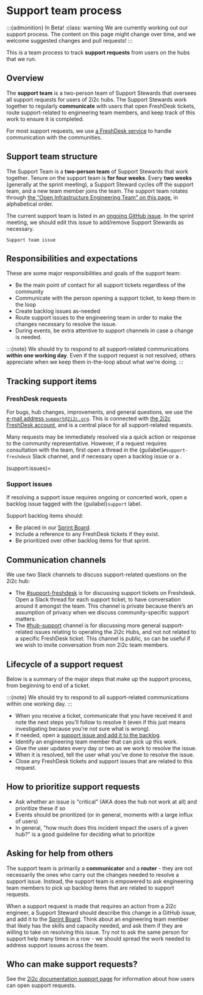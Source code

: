 # Support team process

:::{admonition} In Beta!
:class: warning
We are currently working out our support process.
The content on this page might change over time, and we welcome suggested changes and pull requests!
:::

This is a team process to track **support requests** from users on the hubs that we run.

## Overview

The **support team** is a two-person team of Support Stewards that oversees all support requests for users of 2i2c hubs.
The Support Stewards work together to regularly **communicate** with users that open FreshDesk tickets, route support-related to engineering team members, and keep track of this work to ensure it is completed.

For most support requests, we use [a FreshDesk service](https://2i2c.freshdesk.com/a/) to handle communication with the communities.

## Support team structure

The Support Team is a **two-person team** of Support Stewards that work together.
Tenure on the support team is **for four weeks**.
Every **two weeks** (generally at the sprint meeting), a Support Steward cycles off the support team, and a new team member joins the team.
The support team rotates through [the “Open Infrastructure Engineering Team” on this page](https://team-compass.2i2c.org/en/latest/about/team.html), in alphabetical order.

The current support team is listed in an [ongoing GitHub issue](https://github.com/2i2c-org/team-compass/issues/294).
In the sprint meeting, we should edit this issue to add/remove Support Stewards as necessary.

```{button-link} https://github.com/2i2c-org/team-compass/issues/294
Support team issue
```

## Responsibilities and expectations

These are some major responsibilities and goals of the support team:

- Be the main point of contact for all support tickets regardless of the community
- Communicate with the person opening a support ticket, to keep them in the loop
- Create backlog issues as-needed
- Route support issues to the engineering team in order to make the changes necessary to resolve the issue.
- During events, be extra attentive to support channels in case a change is needed.

:::{note}
We should try to respond to all support-related communications **within one working day**.
Even if the support request is not resolved, others appreciate when we keep them in-the-loop about what we're doing.
:::

## Tracking support items

### FreshDesk requests

For bugs, hub changes, improvements, and general questions, we use the [e-mail address `support@2i2c.org`](mailto:support@2i2c.org).
This is connected with [the 2i2c FreshDesk account](https://2i2c.freshdesk.com/), and is a central place for all support-related requests.

Many requests may be immediately resolved via a quick action or response to the community representative.
However, if a request requires consultation with the team, first open a thread in the {guilabel}`#support-freshdesk` Slack channel, and if necessary open a backlog issue or a .

(support:issues)=
### Support issues

If resolving a support issue requires ongoing or concerted work, open a backlog issue tagged with the {guilabel}`support` label.

Support backlog items should:

- Be placed in our [Sprint Board](coordination:sprint-board).
- Include a reference to any FreshDesk tickets if they exist.
- Be prioritized over other backlog items for that sprint.

## Communication channels

We use two Slack channels to discuss support-related questions on the 2i2c hub:

- The [#support-freshdesk](https://2i2c.slack.com/archives/C028WU9PFBN) is for discussing support tickets on Freshdesk.
  Open a Slack thread for each support ticket, to have conversation around it amongst the team.
  This channel is private because there’s an assumption of privacy when we discuss community-specific support matters.
- The [#hub-support](https://2i2c.slack.com/archives/C01DB2JRP8W) channel is for discussing more general support-related issues relating to operating the 2i2c Hubs, and not not related to a specific FreshDesk ticket.
  This channel is public, so can be useful if we wish to invite conversation from non 2i2c team members.

## Lifecycle of a support request


Below is a summary of the major steps that make up the support process, from beginning to end of a ticket.

:::{note}
We should try to respond to all support-related communications within one working day.
:::

- When you receive a ticket, communicate that you have received it and note the next steps you’ll follow to resolve it (even if this just means investigating because you're not sure what is wrong).
- If needed, open a [support issue and add it to the backlog](support:issues).
- Identify an engineering team member that can pick up this work.
- Give the user updates every day or two as we work to resolve the issue.
- When it is resolved, tell the user what you’ve done to resolve the issue.
- Close any FreshDesk tickets and support issues that are related to this request.

## How to prioritize support requests

- Ask whether an issue is "critical" (AKA does the hub not work at all) and prioritize these if so
- Events should be prioritized (or in general, moments with a large influx of users)
- In general, "how much does this incident impact the users of a given hub?" is a good guideline for deciding what to prioritize


## Asking for help from others

The support team is primarily a **communicator** and a **router** - they are not necessarily the ones who carry out the changes needed to resolve a support issue.
Instead, the support team is empowered to ask engineering team members to pick up backlog items that are related to support requests.

When a support request is made that requires an action from a 2i2c engineer, a Support Steward should describe this change in a GitHub issue, and add it to the [Sprint Board](coordination:sprint-board).
Think about an engineering team member that likely has the skills and capacity needed, and ask them if they are willing to take on resolving this issue.
Try not to ask the same person for support help many times in a row - we should spread the work needed to address support issues across the team.

## Who can make support requests?

See the [2i2c documentation support page](support:email) for information about how users can open support requests.
